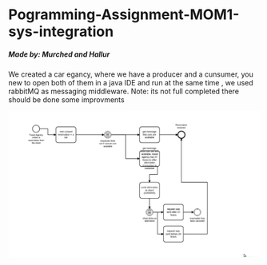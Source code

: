 # Pogramming-Assignment-MOM1-sys-integration

<h5>Made by: Murched and Hallur</h5>

<p>
We created a car egancy, where we have a producer and a cunsumer, you new to open both of them in a java IDE and run at the same time , we used rabbitMQ as messaging middleware.
Note: its not full completed there should be done some improvments 
</p>

<img src="https://github.com/Mokayed/sys-integration-Homework-Programming-Exercise-BPMN/blob/master/unknown.png" alt="diagram"/>

